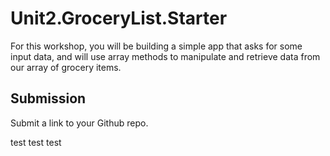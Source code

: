 # Unit2.GroceryList.Starter

For this workshop, you will be building a simple app that asks for some input data, and will use array methods to manipulate and retrieve data from our array of grocery items.

## Submission

Submit a link to your Github repo.

test test test